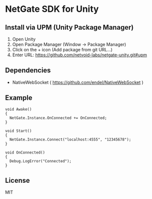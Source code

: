 # NetGate SDK for Unity

## Install via UPM (Unity Package Manager)
1. Open Unity
2. Open Package Manager (Window -> Package Manager)
3. Click on the + icon (Add package from git URL...)
4. Enter URL: https://github.com/netvoid-labs/netgate-unity.git#upm

## Dependencies
- NativeWebSocket ( https://github.com/endel/NativeWebSocket )

## Example

```
void Awake()
{
  NetGate.Instance.OnConnected += OnConnected;
}

void Start()
{
  NetGate.Instance.Connect("localhost:4555", "12345678");
}

void OnConnected()
{
  Debug.LogError("Connected");
}
```

## License
MIT
